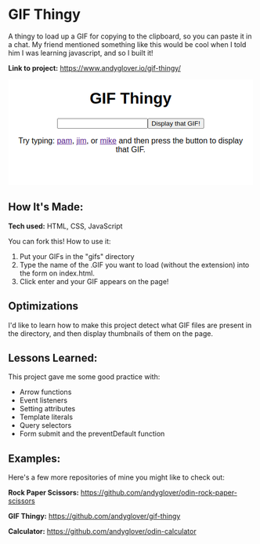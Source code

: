 # GIF Thingy
A thingy to load up a GIF for copying to the clipboard, so you can paste it in a chat. My friend mentioned something like this would be cool when I told him I was learning javascript, and so I built it!

**Link to project:** https://www.andyglover.io/gif-thingy/

![Thumbnail](./img/project-screenshot.png "screenshot of andyglover.dev")

## How It's Made:

**Tech used:** HTML, CSS, JavaScript

You can fork this! How to use it:
1. Put your GIFs in the "gifs" directory
2. Type the name of the .GIF you want to load (without the extension) into the form on index.html.
3. Click enter and your GIF appears on the page!

## Optimizations

I'd like to learn how to make this project detect what GIF files are present in the directory, and then display thumbnails of them on the page.

## Lessons Learned:

This project gave me some good practice with:
- Arrow functions
- Event listeners
- Setting attributes
- Template literals
- Query selectors
- Form submit and the preventDefault function

## Examples:
Here's a few more repositories of mine you might like to check out:

**Rock Paper Scissors:** https://github.com/andyglover/odin-rock-paper-scissors

**GIF Thingy:** https://github.com/andyglover/gif-thingy

**Calculator:** https://github.com/andyglover/odin-calculator